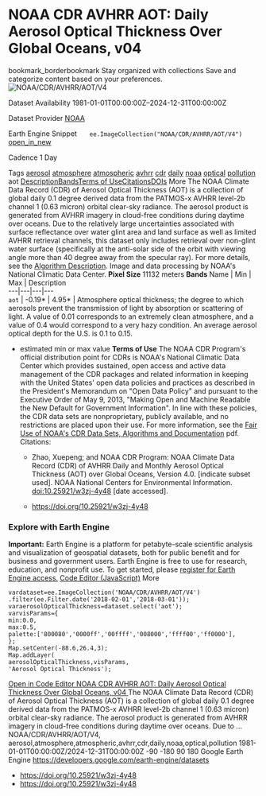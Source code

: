  
#  NOAA CDR AVHRR AOT: Daily Aerosol Optical Thickness Over Global Oceans, v04 
bookmark_borderbookmark Stay organized with collections  Save and categorize content based on your preferences.
![NOAA/CDR/AVHRR/AOT/V4](https://developers.google.com/earth-engine/datasets/images/NOAA/NOAA_CDR_AVHRR_AOT_V4_sample.png) 

Dataset Availability
    1981-01-01T00:00:00Z–2024-12-31T00:00:00Z 

Dataset Provider
     [ NOAA ](https://doi.org/10.25921/w3zj-4y48) 

Earth Engine Snippet
     `    ee.ImageCollection("NOAA/CDR/AVHRR/AOT/V4")   ` [ open_in_new ](https://code.earthengine.google.com/?scriptPath=Examples:Datasets/NOAA/NOAA_CDR_AVHRR_AOT_V4) 

Cadence
    1 Day 

Tags
     [aerosol](https://developers.google.com/earth-engine/datasets/tags/aerosol) [atmosphere](https://developers.google.com/earth-engine/datasets/tags/atmosphere) [atmospheric](https://developers.google.com/earth-engine/datasets/tags/atmospheric) [avhrr](https://developers.google.com/earth-engine/datasets/tags/avhrr) [cdr](https://developers.google.com/earth-engine/datasets/tags/cdr) [daily](https://developers.google.com/earth-engine/datasets/tags/daily) [noaa](https://developers.google.com/earth-engine/datasets/tags/noaa) [optical](https://developers.google.com/earth-engine/datasets/tags/optical) [pollution](https://developers.google.com/earth-engine/datasets/tags/pollution)
aot
[Description](https://developers.google.com/earth-engine/datasets/catalog/NOAA_CDR_AVHRR_AOT_V4#description)[Bands](https://developers.google.com/earth-engine/datasets/catalog/NOAA_CDR_AVHRR_AOT_V4#bands)[Terms of Use](https://developers.google.com/earth-engine/datasets/catalog/NOAA_CDR_AVHRR_AOT_V4#terms-of-use)[Citations](https://developers.google.com/earth-engine/datasets/catalog/NOAA_CDR_AVHRR_AOT_V4#citations)[DOIs](https://developers.google.com/earth-engine/datasets/catalog/NOAA_CDR_AVHRR_AOT_V4#dois) More
The NOAA Climate Data Record (CDR) of Aerosol Optical Thickness (AOT) is a collection of global daily 0.1 degree derived data from the PATMOS-x AVHRR level-2b channel 1 (0.63 micron) orbital clear-sky radiance. The aerosol product is generated from AVHRR imagery in cloud-free conditions during daytime over oceans.
Due to the relatively large uncertainties associated with surface reflectance over water glint area and land surface as well as limited AVHRR retrieval channels, this dataset only includes retrieval over non-glint water surface (specifically at the anti-solar side of the orbit with viewing angle more than 40 degree away from the specular ray). For more details, see the [Algorithm Description](https://www.ncei.noaa.gov/pub/data/sds/cdr/CDRs/Aerosol_Optical_Thickness/AlgorithmDescription_01B-04.pdf).
Image and data processing by NOAA's National Climatic Data Center.
**Pixel Size** 11132 meters 
**Bands**
Name | Min | Max | Description  
---|---|---|---  
`aot` |  -0.19*  |  4.95*  | Atmosphere optical thickness; the degree to which aerosols prevent the transmission of light by absorption or scattering of light. A value of 0.01 corresponds to an extremely clean atmosphere, and a value of 0.4 would correspond to a very hazy condition. An average aerosol optical depth for the U.S. is 0.1 to 0.15.  
* estimated min or max value 
**Terms of Use**
The NOAA CDR Program's official distribution point for CDRs is NOAA's National Climatic Data Center which provides sustained, open access and active data management of the CDR packages and related information in keeping with the United States' open data policies and practices as described in the President's Memorandum on "Open Data Policy" and pursuant to the Executive Order of May 9, 2013, "Making Open and Machine Readable the New Default for Government Information". In line with these policies, the CDR data sets are nonproprietary, publicly available, and no restrictions are placed upon their use. For more information, see the [Fair Use of NOAA's CDR Data Sets, Algorithms and Documentation](https://www1.ncdc.noaa.gov/pub/data/sds/cdr/CDRs/Aerosol_Optical_Thickness/UseAgreement_01B-04.pdf) pdf.
Citations:
  * Zhao, Xuepeng; and NOAA CDR Program: NOAA Climate Data Record (CDR) of AVHRR Daily and Monthly Aerosol Optical Thickness (AOT) over Global Oceans, Version 4.0. [indicate subset used]. NOAA National Centers for Environmental Information. [doi:10.25921/w3zj-4y48](https://doi.org/10.25921/w3zj-4y48) [date accessed].


  * [ https://doi.org/10.25921/w3zj-4y48 ](https://doi.org/10.25921/w3zj-4y48)


### Explore with Earth Engine
**Important:** Earth Engine is a platform for petabyte-scale scientific analysis and visualization of geospatial datasets, both for public benefit and for business and government users. Earth Engine is free to use for research, education, and nonprofit use. To get started, please [register for Earth Engine access.](https://console.cloud.google.com/earth-engine)
[Code Editor (JavaScript)](https://developers.google.com/earth-engine/datasets/catalog/NOAA_CDR_AVHRR_AOT_V4#code-editor-javascript-sample) More
```
vardataset=ee.ImageCollection('NOAA/CDR/AVHRR/AOT/V4')
.filter(ee.Filter.date('2018-02-01','2018-03-01'));
varaerosolOpticalThickness=dataset.select('aot');
varvisParams={
min:0.0,
max:0.5,
palette:['800080','0000ff','00ffff','008000','ffff00','ff0000'],
};
Map.setCenter(-88.6,26.4,3);
Map.addLayer(
aerosolOpticalThickness,visParams,
'Aerosol Optical Thickness');
```
[ Open in Code Editor ](https://code.earthengine.google.com/?scriptPath=Examples:Datasets/NOAA/NOAA_CDR_AVHRR_AOT_V4)
[ NOAA CDR AVHRR AOT: Daily Aerosol Optical Thickness Over Global Oceans, v04 ](https://developers.google.com/earth-engine/datasets/catalog/NOAA_CDR_AVHRR_AOT_V4)
The NOAA Climate Data Record (CDR) of Aerosol Optical Thickness (AOT) is a collection of global daily 0.1 degree derived data from the PATMOS-x AVHRR level-2b channel 1 (0.63 micron) orbital clear-sky radiance. The aerosol product is generated from AVHRR imagery in cloud-free conditions during daytime over oceans. Due to …
NOAA/CDR/AVHRR/AOT/V4, aerosol,atmosphere,atmospheric,avhrr,cdr,daily,noaa,optical,pollution 
1981-01-01T00:00:00Z/2024-12-31T00:00:00Z
-90 -180 90 180 
Google Earth Engine
https://developers.google.com/earth-engine/datasets
  * [ https://doi.org/10.25921/w3zj-4y48 ](https://doi.org/https://doi.org/10.25921/w3zj-4y48)
  * [ https://doi.org/10.25921/w3zj-4y48 ](https://doi.org/https://developers.google.com/earth-engine/datasets/catalog/NOAA_CDR_AVHRR_AOT_V4)


